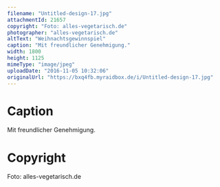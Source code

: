 ```yaml
---
filename: "Untitled-design-17.jpg"
attachmentId: 21657
copyright: "Foto: alles-vegetarisch.de"
photographer: "alles-vegetarisch.de"
altText: "Weihnachtsgewinnspiel"
caption: "Mit freundlicher Genehmigung."
width: 1800
height: 1125
mimeType: "image/jpeg"
uploadDate: "2016-11-05 10:32:06"
originalUrl: "https://bxq4fb.myraidbox.de/i/Untitled-design-17.jpg"
---
```


# Caption

Mit freundlicher Genehmigung.

# Copyright

Foto: alles-vegetarisch.de

